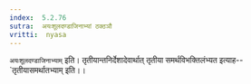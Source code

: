 ```yaml
---
index:  5.2.76
sutra:  अयःशूलदण्डाजिनाभ्यां ठक्ठञौ
vritti:  nyasa
---
```


`अयःशूलदण्डाजिनाभ्याम्` इति। तृतीयान्तनिर्देशादेवार्थात् तृतीया समर्थविभक्तिलंभ्यत इत्याह--`तृतीयासमर्थातभ्याम् इति।।

